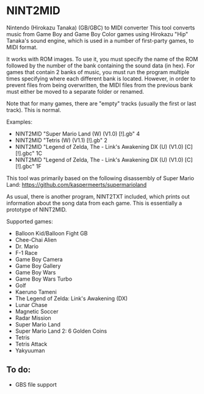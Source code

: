 # NINT2MID
Nintendo (Hirokazu Tanaka) (GB/GBC) to MIDI converter
This tool converts music from Game Boy and Game Boy Color games using Hirokazu "Hip" Tanaka's sound engine, which is used in a number of first-party games, to MIDI format.

It works with ROM images. To use it, you must specify the name of the ROM followed by the number of the bank containing the sound data (in hex). For games that contain 2 banks of music, you must run the program multiple times specifying where each different bank is located. However, in order to prevent files from being overwritten, the MIDI files from the previous bank must either be moved to a separate folder or renamed.

Note that for many games, there are "empty" tracks (usually the first or last track). This is normal.

Examples:
* NINT2MID "Super Mario Land (W) (V1.0) [!].gb" 4
* NINT2MID "Tetris (W) (V1.1) [!].gb" 2
* NINT2MID "Legend of Zelda, The - Link's Awakening DX (U) (V1.0) [C][!].gbc" 1C
* NINT2MID "Legend of Zelda, The - Link's Awakening DX (U) (V1.0) [C][!].gbc" 1F

This tool was primarily based on the following disassembly of Super Mario Land: https://github.com/kaspermeerts/supermarioland

As usual, there is another program, NINT2TXT included, which prints out information about the song data from each game. This is essentially a prototype of NINT2MID.

Supported games:
* Balloon Kid/Balloon Fight GB
* Chee-Chai Alien
* Dr. Mario
* F-1 Race
* Game Boy Camera
* Game Boy Gallery
* Game Boy Wars
* Game Boy Wars Turbo
* Golf
* Kaeruno Tameni
* The Legend of Zelda: Link's Awakening (DX)
* Lunar Chase
* Magnetic Soccer
* Radar Mission
* Super Mario Land
* Super Mario Land 2: 6 Golden Coins
* Tetris
* Tetris Attack
* Yakyuuman

## To do:
  * GBS file support
